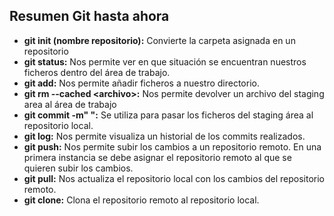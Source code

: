 ## Resumen Git hasta ahora
- **git init (nombre repositorio):** Convierte la carpeta asignada en un repositorio
- **git status:** Nos permite ver en que situación  se encuentran nuestros ficheros dentro del área de trabajo.  
- **git add:** Nos permite añadir ficheros a nuestro directorio.  
- **git rm --cached \<archivo\>:** Nos permite devolver un archivo del staging area al área de trabajo
- **git commit -m" ":** Se utiliza para pasar los ficheros del staging área al repositorio local.
- **git log:** Nos permite visualiza un historial de los commits realizados.
- **git push:** Nos permite subir los cambios a un repositorio remoto. En una primera instancia se debe asignar el repositorio remoto al que se quieren subir los cambios.
- **git pull:** Nos actualiza el repositorio local con los cambios del repositorio remoto.
- **git clone:** Clona el repositorio remoto al repositorio local.